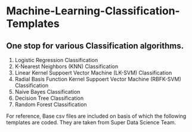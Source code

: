 # Machine-Learning-Classification-Templates

## One stop for various Classification algorithms.

1. Logistic Regression Classification
2. K-Nearest Neighbors (KNN) Classification
3. Linear Kernel Suppoert Vector Machine (LK-SVM) Classification
4. Radial Basis Function Kernel Suppoert Vector Machine (RBFK-SVM) Classification
5. Naive Bayes Classification
6. Decision Tree Classification
7. Random Forest Classification

For reference, Base csv files are included on basis of which the following templates are coded. They are taken from Super Data Science Team.
